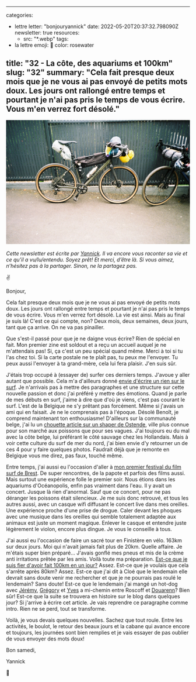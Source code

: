 
---
categories:
- lettre
letter: "bonjouryannick"
date: 2022-05-20T20:37:32.798090Z
newsletter: true
resources:
  - src: "*.webp"
tags:
- la lettre
emoji: 💌
color: rosewater

title: "32 - La côte, des aquariums et 100km"
slug: "32"
summary: "Cela fait presque deux mois que je ne vous ai pas envoyé de petits mots doux. Les jours ont rallongé entre temps et pourtant je n'ai pas pris le temps de vous écrire. Vous m'en verrez fort désolé."
---
![22x29-0505-02.jpeg](22x29-0505-02.webp)

*Cette newsletter est écrite par [Yannick](https://yannickschutz.com). Il va encore vous raconter sa vie et ce qu’il a vu/lu/entendu. Soyez prêt! Et merci, d’être là. Si vous aimez, n’hésitez pas à la partager. Sinon, ne la partagez pas.*

✌

Bonjour,

Cela fait presque deux mois que je ne vous ai pas envoyé de petits mots doux. Les jours ont rallongé entre temps et pourtant je n'ai pas pris le temps de vous écrire. Vous m'en verrez fort désolé. La vie est ainsi. Mais au final je suis là! C'est ce qui compte, non? Deux mois, deux semaines, deux jours, tant que ça arrive. On ne va pas pinailler.

Que s'est-il passé pour que je ne daigne vous écrire? Rien de spécial en fait. Mon premier zine est soldout et a reçu un accueil auquel je ne m'attendais pas! Si, ça c'est un peu spécial quand même. Merci à toi si tu l'as chez toi. Si la carte postale ne te plaît pas, tu peux me l'envoyer. Tu peux aussi l'envoyer à ta grand-mère, cela lui fera plaisir. J'en suis sûr.

J'étais trop occupé à (essayer de) surfer ces derniers temps. J'avoue y aller autant que possible. Cela m'a d'ailleurs donné [envie d'écrire un rien sur le surf](https://yannickschutz.com/le-surf). Je n'arrivais pas à mettre des paragraphes et une structure sur cette nouvelle passion et donc j'ai préféré y mettre des émotions. Quand je parle de mes débuts en surf, j'aime à dire que d'où je viens, c'est pas courant le surf. L'est de la Belgique ne s'y prêtant pas forcément. Même si j'avais un ami qui en faisait. Je ne le comprenais pas à l'époque. Désolé Benoît, je comprend maintenant ton enthousiasme! D'ailleurs sur la communauté belge, j'ai lu un [chouette article sur un shaper de Ostende](https://www.vice.com/fr/article/g5q943/atelier-de-planches-surf-ostende), ville plus connue pour son marché aux poissons que pour ses vagues. J'ai toujours eu du mal avec la côte belge, lui préférant le côté sauvage chez les Hollandais. Mais à voir cette culture du surf de mer du nord, j'ai bien envie d'y retourner un de ces 4 pour y faire quelques photos. Faudrait déjà que je remonte en Belgique vous me direz, pas faux, touché même.

Entre temps, j'ai aussi eu l'occasion d'aller à [mon premier festival du film surf de Brest](https://brestsurffilmfestival.com). De super rencontres, de la papote et parfois des films aussi. Mais surtout une expérience folle le premier soir. Nous étions dans les aquariums d'Océanopolis, enfin pas vraiment dans l'eau. Il y avait un concert. Jusque là rien d'anormal. Sauf que ce concert, pour ne pas déranger les poissons était silencieux. Je me suis donc retrouvé, et tous les autres aussi, avec un casque wifi diffusant le concert live dans mes oreilles. Une expérience proche d'une prise de drogue. Caler devant les phoques avec une musique dans les oreilles qui semble totalement adaptée aux animaux est juste un moment magique. Enlever le casque et entendre juste légèrement le violon, encore plus dingue. Je vous le conseille à tous.

J'ai aussi eu l'occasion de faire un sacré tour en Finistère en vélo. 163km sur deux jours. Moi qui n'avait jamais fait plus de 20km. Quelle affaire. Je m'étais super bien préparé... J'avais gonflé mes pneus et mis de la crème anti irritations prêtée par les amis. Voilà toute ma préparation. [Est-ce que je suis fier d'avoir fait 100km en un jour?](https://www.komoot.com/tour/763561273?ref=wtd) Assez. Est-ce que je voulais que cela s'arrête après 80km? Assez. Est-ce que j'ai dit à Cloé que le lendemain elle devrait sans doute venir me rechercher et que je ne pourrais pas roulé le lendemain? Sans doute! Est-ce que le lendemain j'ai mangé un hot-dog avec [Jérémy](https://jeremyjanin.com), [Grégory](https://gregorymignard.com) et [Yves](https://yvesquere.com) a mi-chemin entre Roscoff et [Douarenn](https://douarenn.fr)? Bien sûr! Est-ce que la suite se trouvera en histoire sur le blog dans quelques jour? Si j'arrive à écrire cet article. Je vais reprendre ce paragraphe comme intro. Rien ne se perd, tout se transforme.

Voilà, je vous devais quelques nouvelles. Sachez que tout roule. Entre les activités, le boulot, le retour des beaux jours et la cabane qui avance encore et toujours, les journées sont bien remplies et je vais essayer de pas oublier de vous envoyer des mots doux!

Bon samedi,

Yannick

💌
